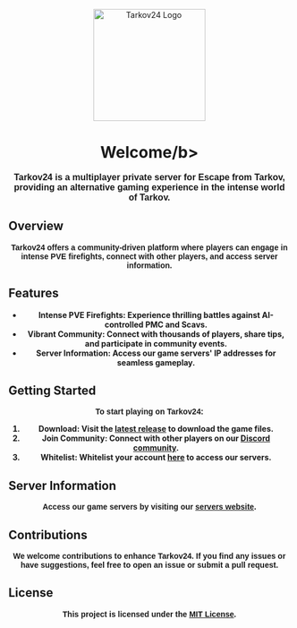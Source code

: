 <p align="center">
  <img src="https://i.imgur.com/ZqEZNBD.png" alt="Tarkov24 Logo" width="200"/>
</p>

<h1 align="center"><b>Welcome/b></h1>

<p align="center" style="font-family: 'Arial', sans-serif; font-size: 16px;">Tarkov24 is a multiplayer private server for Escape from Tarkov, providing an alternative gaming experience in the intense world of Tarkov.</p>

## Overview

<p align="center" style="font-family: 'Arial', sans-serif; font-size: 14px;">Tarkov24 offers a community-driven platform where players can engage in intense PVE firefights, connect with other players, and access server information.</p>

## Features

<ul align="center">
  <li><strong>Intense PVE Firefights</strong>: Experience thrilling battles against AI-controlled PMC and Scavs.</li>
  <li><strong>Vibrant Community</strong>: Connect with thousands of players, share tips, and participate in community events.</li>
  <li><strong>Server Information</strong>: Access our game servers' IP addresses for seamless gameplay.</li>
</ul>

## Getting Started

<p align="center" style="font-family: 'Arial', sans-serif; font-size: 14px;">To start playing on Tarkov24:</p>

<ol align="center">
  <li><strong>Download</strong>: Visit the <a href="https://github.com/robwhitewick/tarkovMultiplayerFiles/releases/tag/latest">latest release</a> to download the game files.</li>
  <li><strong>Join Community</strong>: Connect with other players on our <a href="https://discord.gg/8dAtjFe9Su">Discord community</a>.</li>
  <li><strong>Whitelist</strong>: Whitelist your account <a href="https://discord.com/channels/1193823641025138800/1195488587395895427/1195490014344249465">here</a> to access our servers.</li>
</ol>

## Server Information

<p align="center" style="font-family: 'Arial', sans-serif; font-size: 14px;">Access our game servers by visiting our <a href="https://ftzys.github.io/Tarkov24/">servers website</a>.</p>

## Contributions

<p align="center" style="font-family: 'Arial', sans-serif; font-size: 14px;">We welcome contributions to enhance Tarkov24. If you find any issues or have suggestions, feel free to open an issue or submit a pull request.</p>

## License

<p align="center" style="font-family: 'Arial', sans-serif; font-size: 14px;">This project is licensed under the <a href="LICENSE">MIT License</a>.</p>
